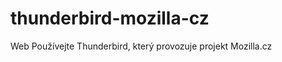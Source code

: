 thunderbird-mozilla-cz
======================

Web Používejte Thunderbird, který provozuje projekt Mozilla.cz 
